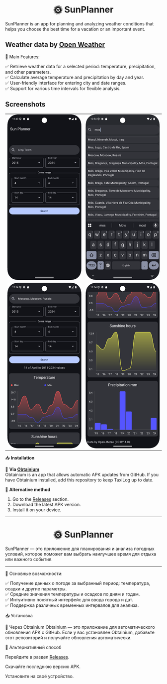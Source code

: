 <h1 align="center">🌞 SunPlanner</h1>


SunPlanner is an app for planning and analyzing weather conditions that helps you choose the best time for a vacation or an important event.

Weather data by [Open Weather](https://openweathermap.org/) 
---


📌 Main Features:

✅ Retrieve weather data for a selected period: temperature, precipitation, and other parameters.  
✅ Calculate average temperature and precipitation by day and year.  
✅ User-friendly interface for entering city and date ranges.  
✅ Support for various time intervals for flexible analysis.  

## Screenshots

<table>
  <tr>
    <td><img src="screenshots/main_screen.png" alt="Main screen" width="250"/></td>
    <td><img src="screenshots/search.png" alt="Search your city" width="250"/></td>
  </tr>
  <tr>
    <td><img src="screenshots/graph1.png" alt="Weather data 1" width="250"/></td>
    <td><img src="screenshots/graph2.png" alt="Weather data 2" width="250"/></td>
  </tr>
</table>

📥 **Installation**  

🔹 **Via [Obtainium](https://github.com/ImranR98/Obtainium)**  
Obtainium is an app that allows automatic APK updates from GitHub. If you have Obtainium installed, add this repository to keep TaxiLog up to date.  

🔹 **Alternative method**  
1. Go to the [Releases](https://github.com/HSact/SunPlanner/releases) section.  
2. Download the latest APK version.  
3. Install it on your device.  

---

<h1 align="center">🌞 SunPlanner</h1>
SunPlanner — это приложение для планирования и анализа погодных условий, которое поможет вам выбрать наилучшее время для отдыха или важного события.

---


📌 Основные возможности:

✅ Получение данных о погоде за выбранный период: температура, осадки и другие параметры.  
✅ Средние значения температуры и осадков по дням и годам.  
✅ Интуитивно понятный интерфейс для ввода города и дат.  
✅ Поддержка различных временных интервалов для анализа.  

📥 Установка

🔹 Через Obtainium
Obtainium — это приложение для автоматического обновления APK с GitHub. Если у вас установлен Obtainium, добавьте этот репозиторий и получайте обновления автоматически.

🔹 Альтернативный способ

Перейдите в раздел [Releases](https://github.com/HSact/SunPlanner/releases).

Скачайте последнюю версию APK.

Установите на своё устройство.
